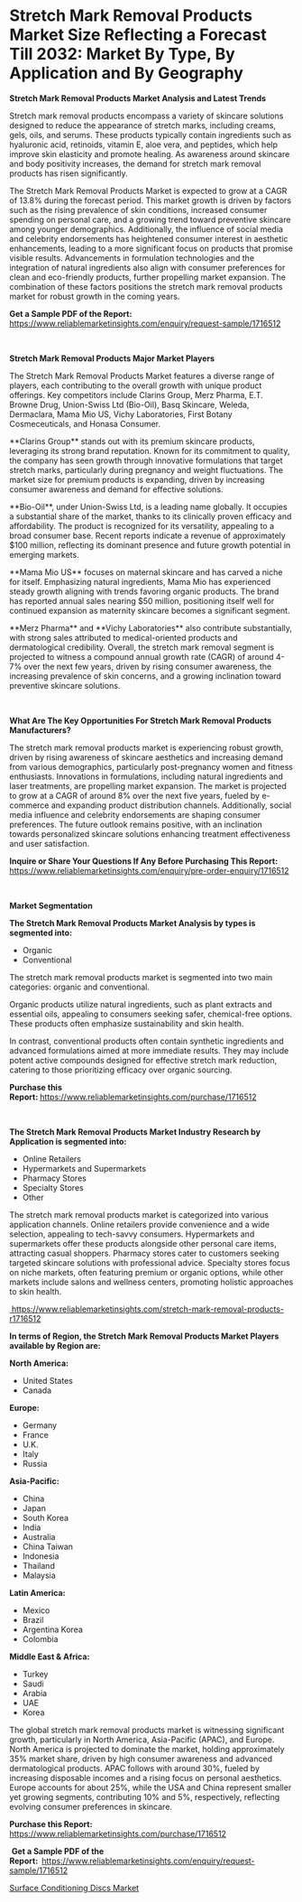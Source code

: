 <p><h1>Stretch Mark Removal Products Market Size Reflecting a Forecast Till 2032: Market By Type, By Application and By Geography</h1></p><p><strong>Stretch Mark Removal Products Market Analysis and Latest Trends</strong></p>
<p><p>Stretch mark removal products encompass a variety of skincare solutions designed to reduce the appearance of stretch marks, including creams, gels, oils, and serums. These products typically contain ingredients such as hyaluronic acid, retinoids, vitamin E, aloe vera, and peptides, which help improve skin elasticity and promote healing. As awareness around skincare and body positivity increases, the demand for stretch mark removal products has risen significantly.</p><p>The Stretch Mark Removal Products Market is expected to grow at a CAGR of 13.8% during the forecast period. This market growth is driven by factors such as the rising prevalence of skin conditions, increased consumer spending on personal care, and a growing trend toward preventive skincare among younger demographics. Additionally, the influence of social media and celebrity endorsements has heightened consumer interest in aesthetic enhancements, leading to a more significant focus on products that promise visible results. Advancements in formulation technologies and the integration of natural ingredients also align with consumer preferences for clean and eco-friendly products, further propelling market expansion. The combination of these factors positions the stretch mark removal products market for robust growth in the coming years.</p></p>
<p><strong>Get a Sample PDF of the Report:&nbsp;</strong> <a href="https://www.reliablemarketinsights.com/enquiry/request-sample/1716512?utm_campaign=1835&utm_medium=2&utm_source=Github&utm_content=ia&utm_term=05022025&utm_id=stretch-mark-removal-products">https://www.reliablemarketinsights.com/enquiry/request-sample/1716512</a></p>
<p>&nbsp;</p>
<p><strong>Stretch Mark Removal Products Major Market Players</strong></p>
<p><p>The Stretch Mark Removal Products Market features a diverse range of players, each contributing to the overall growth with unique product offerings. Key competitors include Clarins Group, Merz Pharma, E.T. Browne Drug, Union-Swiss Ltd (Bio-Oil), Basq Skincare, Weleda, Dermaclara, Mama Mio US, Vichy Laboratories, First Botany Cosmeceuticals, and Honasa Consumer.</p><p>**Clarins Group** stands out with its premium skincare products, leveraging its strong brand reputation. Known for its commitment to quality, the company has seen growth through innovative formulations that target stretch marks, particularly during pregnancy and weight fluctuations. The market size for premium products is expanding, driven by increasing consumer awareness and demand for effective solutions.</p><p>**Bio-Oil**, under Union-Swiss Ltd, is a leading name globally. It occupies a substantial share of the market, thanks to its clinically proven efficacy and affordability. The product is recognized for its versatility, appealing to a broad consumer base. Recent reports indicate a revenue of approximately $100 million, reflecting its dominant presence and future growth potential in emerging markets.</p><p>**Mama Mio US** focuses on maternal skincare and has carved a niche for itself. Emphasizing natural ingredients, Mama Mio has experienced steady growth aligning with trends favoring organic products. The brand has reported annual sales nearing $50 million, positioning itself well for continued expansion as maternity skincare becomes a significant segment.</p><p>**Merz Pharma** and **Vichy Laboratories** also contribute substantially, with strong sales attributed to medical-oriented products and dermatological credibility. Overall, the stretch mark removal segment is projected to witness a compound annual growth rate (CAGR) of around 4-7% over the next few years, driven by rising consumer awareness, the increasing prevalence of skin concerns, and a growing inclination toward preventive skincare solutions.</p></p>
<p>&nbsp;</p>
<p><strong>What Are The Key Opportunities For Stretch Mark Removal Products Manufacturers?</strong></p>
<p><p>The stretch mark removal products market is experiencing robust growth, driven by rising awareness of skincare aesthetics and increasing demand from various demographics, particularly post-pregnancy women and fitness enthusiasts. Innovations in formulations, including natural ingredients and laser treatments, are propelling market expansion. The market is projected to grow at a CAGR of around 8% over the next five years, fueled by e-commerce and expanding product distribution channels. Additionally, social media influence and celebrity endorsements are shaping consumer preferences. The future outlook remains positive, with an inclination towards personalized skincare solutions enhancing treatment effectiveness and user satisfaction.</p></p>
<p><strong>Inquire or Share Your Questions If Any Before Purchasing This Report:</strong> <a href="https://www.reliablemarketinsights.com/enquiry/pre-order-enquiry/1716512?utm_campaign=1835&utm_medium=2&utm_source=Github&utm_content=ia&utm_term=05022025&utm_id=stretch-mark-removal-products">https://www.reliablemarketinsights.com/enquiry/pre-order-enquiry/1716512</a></p>
<p>&nbsp;</p>
<p><strong>Market Segmentation</strong></p>
<p><strong>The Stretch Mark Removal Products Market Analysis by types is segmented into:</strong></p>
<p><ul><li>Organic</li><li>Conventional</li></ul></p>
<p><p>The stretch mark removal products market is segmented into two main categories: organic and conventional. </p><p>Organic products utilize natural ingredients, such as plant extracts and essential oils, appealing to consumers seeking safer, chemical-free options. These products often emphasize sustainability and skin health. </p><p>In contrast, conventional products often contain synthetic ingredients and advanced formulations aimed at more immediate results. They may include potent active compounds designed for effective stretch mark reduction, catering to those prioritizing efficacy over organic sourcing.</p></p>
<p><strong>Purchase this Report:&nbsp;</strong><a href="https://www.reliablemarketinsights.com/purchase/1716512?utm_campaign=1835&utm_medium=2&utm_source=Github&utm_content=ia&utm_term=05022025&utm_id=stretch-mark-removal-products">https://www.reliablemarketinsights.com/purchase/1716512</a></p>
<p>&nbsp;</p>
<p><strong>The Stretch Mark Removal Products Market Industry Research by Application is segmented into:</strong></p>
<p><ul><li>Online Retailers</li><li>Hypermarkets and Supermarkets</li><li>Pharmacy Stores</li><li>Specialty Stores</li><li>Other</li></ul></p>
<p><p>The stretch mark removal products market is categorized into various application channels. Online retailers provide convenience and a wide selection, appealing to tech-savvy consumers. Hypermarkets and supermarkets offer these products alongside other personal care items, attracting casual shoppers. Pharmacy stores cater to customers seeking targeted skincare solutions with professional advice. Specialty stores focus on niche markets, often featuring premium or organic options, while other markets include salons and wellness centers, promoting holistic approaches to skin health.</p></p>
<p><a href="https://www.reliablemarketinsights.com/stretch-mark-removal-products-r1716512?utm_campaign=1835&utm_medium=2&utm_source=Github&utm_content=ia&utm_term=05022025&utm_id=stretch-mark-removal-products">&nbsp;https://www.reliablemarketinsights.com/stretch-mark-removal-products-r1716512</a></p>
<p><strong>In terms of Region, the Stretch Mark Removal Products Market Players available by Region are:</strong></p>
<p>
    <p> <strong> North America: </strong>
        <ul>
            <li>United States</li>
            <li>Canada</li>
        </ul>
        </p> 
    <p> <strong> Europe: </strong>
        <ul>
            <li>Germany</li>
            <li>France</li>
            <li>U.K.</li>
            <li>Italy</li>
            <li>Russia</li>
        </ul>
        </p> 
    <p> <strong> Asia-Pacific: </strong>
        <ul>
            <li>China</li>
            <li>Japan</li>
            <li>South Korea</li>
            <li>India</li>
            <li>Australia</li>
            <li>China Taiwan</li>
            <li>Indonesia</li>
            <li>Thailand</li>
            <li>Malaysia</li>
        </ul>
        </p> 
    <p> <strong> Latin America: </strong>
        <ul>
            <li>Mexico</li>
            <li>Brazil</li>
            <li>Argentina Korea</li>
            <li>Colombia</li>
        </ul>
        </p> 
    <p> <strong> Middle East & Africa: </strong>
        <ul>
            <li>Turkey</li>
            <li>Saudi</li>
            <li>Arabia</li>
            <li>UAE</li>
            <li>Korea</li>
        </ul>
    </p>
    </p>
<p><p>The global stretch mark removal products market is witnessing significant growth, particularly in North America, Asia-Pacific (APAC), and Europe. North America is projected to dominate the market, holding approximately 35% market share, driven by high consumer awareness and advanced dermatological products. APAC follows with around 30%, fueled by increasing disposable incomes and a rising focus on personal aesthetics. Europe accounts for about 25%, while the USA and China represent smaller yet growing segments, contributing 10% and 5%, respectively, reflecting evolving consumer preferences in skincare.</p></p>
<p><strong>Purchase this Report: </strong><a href="https://www.reliablemarketinsights.com/purchase/1716512?utm_campaign=1835&utm_medium=2&utm_source=Github&utm_content=ia&utm_term=05022025&utm_id=stretch-mark-removal-products">https://www.reliablemarketinsights.com/purchase/1716512</a></p>
<p>&nbsp;<strong>Get a Sample PDF of the Report:&nbsp;&nbsp;</strong><a href="https://www.reliablemarketinsights.com/enquiry/request-sample/1716512?utm_campaign=1835&utm_medium=2&utm_source=Github&utm_content=ia&utm_term=05022025&utm_id=stretch-mark-removal-products">https://www.reliablemarketinsights.com/enquiry/request-sample/1716512</a></p>
<p><strong></strong></p>
<p><p><a href="https://github.com/marlanamarvn/Market-Research-Report-List-1/blob/main/surface-conditioning-discs-market.md?utm_campaign=1835&utm_medium=2&utm_source=Github&utm_content=ia&utm_term=05022025&utm_id=stretch-mark-removal-products">Surface Conditioning Discs Market</a></p></p>